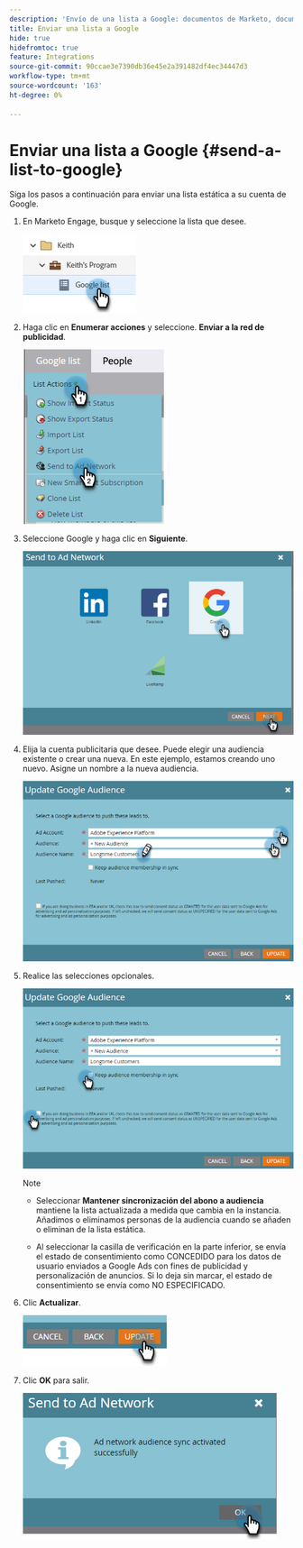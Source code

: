 ```yaml
---
description: 'Envío de una lista a Google: documentos de Marketo, documentación del producto'
title: Enviar una lista a Google
hide: true
hidefromtoc: true
feature: Integrations
source-git-commit: 90ccae3e7390db36e45e2a391482df4ec34447d3
workflow-type: tm+mt
source-wordcount: '163'
ht-degree: 0%

---
```


# Enviar una lista a Google {#send-a-list-to-google}

Siga los pasos a continuación para enviar una lista estática a su cuenta de Google.

1. En Marketo Engage, busque y seleccione la lista que desee.

   ![](assets/send-a-list-to-google-1.png)

1. Haga clic en **Enumerar acciones** y seleccione. **Enviar a la red de publicidad**.

   ![](assets/send-a-list-to-google-2.png)

1. Seleccione Google y haga clic en **Siguiente**.

   ![](assets/send-a-list-to-google-3.png)

1. Elija la cuenta publicitaria que desee. Puede elegir una audiencia existente o crear una nueva. En este ejemplo, estamos creando uno nuevo. Asigne un nombre a la nueva audiencia.

   ![](assets/send-a-list-to-google-4.png)

1. Realice las selecciones opcionales.

   ![](assets/send-a-list-to-google-5.png)

   >[!NOTE]
   >
   >* Seleccionar **Mantener sincronización del abono a audiencia** mantiene la lista actualizada a medida que cambia en la instancia. Añadimos o eliminamos personas de la audiencia cuando se añaden o eliminan de la lista estática.
   >
   >* Al seleccionar la casilla de verificación en la parte inferior, se envía el estado de consentimiento como CONCEDIDO para los datos de usuario enviados a Google Ads con fines de publicidad y personalización de anuncios. Si lo deja sin marcar, el estado de consentimiento se envía como NO ESPECIFICADO.

1. Clic **Actualizar**.

   ![](assets/send-a-list-to-google-6.png)

1. Clic **OK** para salir.

   ![](assets/send-a-list-to-google-7.png)
